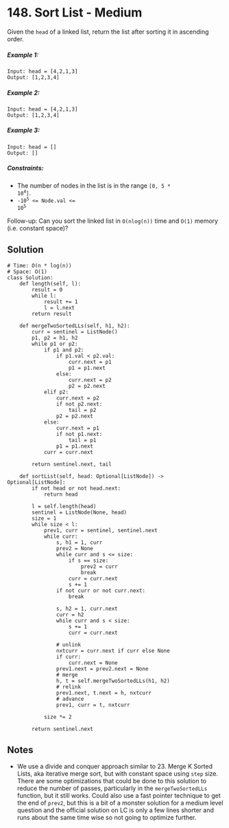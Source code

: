 # 148. Sort List - Medium

Given the `head` of a linked list, return the list after sorting it in ascending order.

##### Example 1:

```
Input: head = [4,2,1,3]
Output: [1,2,3,4]
```

##### Example 2:

```
Input: head = [4,2,1,3]
Output: [1,2,3,4]
```

##### Example 3:

```
Input: head = []
Output: []
```

##### Constraints:

- The number of nodes in the list is in the range <code>[0, 5 * 10<sup>4</sup>]</code>.
- <code>-10<sup>5</sup> <= Node.val <= 10<sup>5</sup></code>

Follow-up: Can you sort the linked list in `O(nlog(n))` time and `O(1)` memory (i.e. constant space)?

## Solution

```
# Time: O(n * log(n))
# Space: O(1)
class Solution:
    def length(self, l):
        result = 0
        while l:
            result += 1
            l = l.next
        return result
    
    def mergeTwoSortedLLs(self, h1, h2):
        curr = sentinel = ListNode()
        p1, p2 = h1, h2
        while p1 or p2:
            if p1 and p2:
                if p1.val < p2.val:
                    curr.next = p1
                    p1 = p1.next
                else:
                    curr.next = p2
                    p2 = p2.next
            elif p2:
                curr.next = p2
                if not p2.next:
                    tail = p2
                p2 = p2.next
            else:
                curr.next = p1
                if not p1.next:
                    tail = p1
                p1 = p1.next
            curr = curr.next
        
        return sentinel.next, tail
        
    def sortList(self, head: Optional[ListNode]) -> Optional[ListNode]:
        if not head or not head.next:
            return head
        
        l = self.length(head)
        sentinel = ListNode(None, head)
        size = 1
        while size < l:
            prev1, curr = sentinel, sentinel.next
            while curr:
                s, h1 = 1, curr
                prev2 = None
                while curr and s <= size:
                    if s == size:
                        prev2 = curr
                        break
                    curr = curr.next
                    s += 1
                if not curr or not curr.next:
                    break
                
                s, h2 = 1, curr.next
                curr = h2
                while curr and s < size:
                    s += 1
                    curr = curr.next
                
                # unlink
                nxtcurr = curr.next if curr else None
                if curr:
                    curr.next = None
                prev1.next = prev2.next = None
                # merge
                h, t = self.mergeTwoSortedLLs(h1, h2)
                # relink
                prev1.next, t.next = h, nxtcurr
                # advance
                prev1, curr = t, nxtcurr
            
            size *= 2
            
        return sentinel.next
```

## Notes
- We use a divide and conquer approach similar to 23. Merge K Sorted Lists, aka iterative merge sort, but with constant space using `step` size. There are some optimizations that could be done to this solution to reduce the number of passes, particularly in the `mergeTwoSortedLLs` function, but it still works. Could also use a fast pointer technique to get the end of `prev2`, but this is a bit of a monster solution for a medium level question and the official solution on LC is only a few lines shorter and runs about the same time wise so not going to optimize further.
